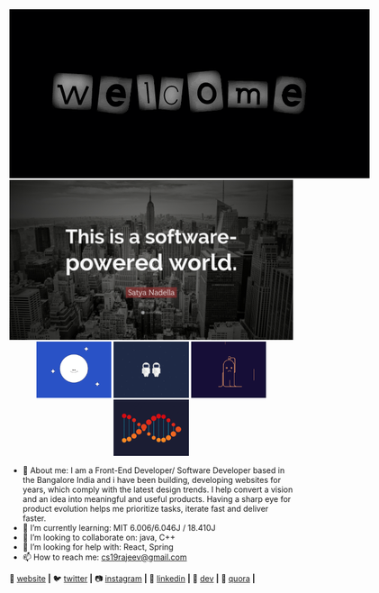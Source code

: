 <div align="center">
  <img src="https://github.com/rajeevranjancom/rajeevranjancom/blob/main/rajeev.gif" style="max-width: 150%;" alt="Welcome to my Github Profile" />
  <img src="https://github.com/rajeevranjancom/rajeevranjancom/blob/main/images.jpg" style="max-width: 100%;" alt="Welcome to my Github Profile" />

<img alt="1" height="100" src="https://github.com/rajeevranjancom/rajeevranjancom/blob/main/1.gif">
<img alt="2" height="100" src="https://github.com/rajeevranjancom/rajeevranjancom/blob/main/2.gif">
<img alt="3" height="100" src="https://github.com/rajeevranjancom/rajeevranjancom/blob/main/3.gif">
<img alt="4" height="100" src="https://github.com/rajeevranjancom/rajeevranjancom/blob/main/4.gif">
</div>

- 🔭 About me: I am a Front-End Developer/ Software Developer based in the Bangalore India and i have been building, developing websites for years, which comply                    with the latest design trends. I help convert a vision and an idea into meaningful and useful products. Having a sharp eye for product evolution                    helps me prioritize tasks, iterate fast and deliver faster.
- 🌱 I’m currently learning: MIT 6.006/6.046J / 18.410J
- 👯 I’m looking to collaborate on: java, C++
- 🤔 I’m looking for help with: React, Spring
- 📫 How to reach me: cs19rajeev@gmail.com

🏡 [website][website] **|** 
🐦 [twitter][twitter] **|** 
📷 [instagram][instagram] **|** 
👔 [linkedin][linkedin] **|** 
🔭 [dev][dev] **|** 
💬 [quora][quora] **|** 


[gatsby]: https://gatsbyjs.org
[website]: https://rajeevranjan.co
[twitter]: https://twitter.com/rajeevkumar0301
[instagram]: https://www.instagram.com/rajeevranjancom/?hl=en
[linkedin]: https://www.linkedin.com/in/rajeev-ranjan-691043111/
[dev]: https://dev.to/rajeevkumar0301
[quora]: https://www.quora.com/profile/Rajeev-Ranjan-664
